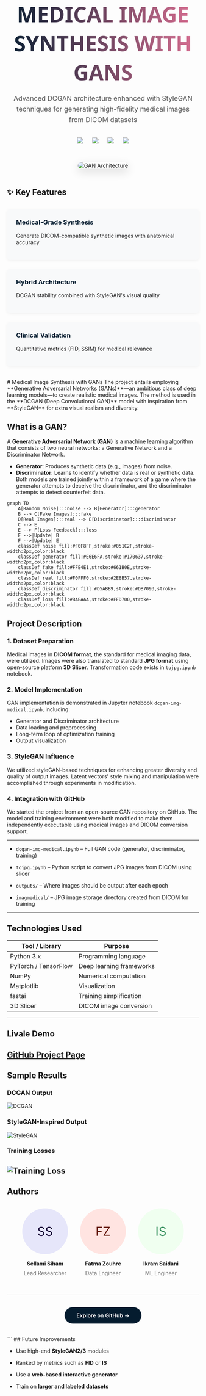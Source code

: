 <div align="center">
  <h1 style="font-size: 3.5rem; font-weight: 800; background: linear-gradient(90deg, #051C2F, #DB7093); -webkit-background-clip: text; color: transparent; margin-bottom: 1rem; font-family: 'Segoe UI', sans-serif;">
    MEDICAL IMAGE SYNTHESIS WITH GANS
  </h1>
  
  <div style="max-width: 800px; margin: 0 auto 2rem; padding: 0 1rem;">
    <p style="font-size: 1.1rem; color: #555; line-height: 1.6;">
      Advanced DCGAN architecture enhanced with StyleGAN techniques for generating 
      high-fidelity medical images from DICOM datasets
    </p>
  </div>

  <div style="display: flex; justify-content: center; gap: 1.5rem; margin: 2rem 0;">
    <img src="https://img.shields.io/badge/PyTorch-EE4C2C?style=for-the-badge&logo=pytorch&logoColor=white&logoWidth=20">
    <img src="https://img.shields.io/badge/Python-3776AB?style=for-the-badge&logo=python&logoColor=white">
    <img src="https://img.shields.io/badge/Jupyter-F37626?style=for-the-badge&logo=Jupyter&logoColor=white">
    <img src="https://img.shields.io/badge/License-MIT-blue?style=for-the-badge">
  </div>
</div>

<div align="center" style="margin: 3rem 0;">
  <img src="https://od.lk/s/ODZfNjkzODQyNDhf/GAN-1.png" alt="GAN Architecture" style="border-radius: 12px; max-width: 90%; box-shadow: 0 8px 24px rgba(0,0,0,0.12); border: 1px solid rgba(0,0,0,0.08);">
</div>

## ✨ Key Features
<div style="display: grid; grid-template-columns: repeat(auto-fit, minmax(300px, 1fr)); gap: 1.5rem; margin: 2rem 0;">
  <div style="background: #F8F9FA; padding: 1.5rem; border-radius: 8px; box-shadow: 0 2px 8px rgba(0,0,0,0.05);">
    <h3 style="color: #051C2F; margin-top: 0;">Medical-Grade Synthesis</h3>
    <p>Generate DICOM-compatible synthetic images with anatomical accuracy</p>
  </div>
  <div style="background: #F8F9FA; padding: 1.5rem; border-radius: 8px; box-shadow: 0 2px 8px rgba(0,0,0,0.05);">
    <h3 style="color: #051C2F; margin-top: 0;">Hybrid Architecture</h3>
    <p>DCGAN stability combined with StyleGAN's visual quality</p>
  </div>
  <div style="background: #F8F9FA; padding: 1.5rem; border-radius: 8px; box-shadow: 0 2px 8px rgba(0,0,0,0.05);">
    <h3 style="color: #051C2F; margin-top: 0;">Clinical Validation</h3>
    <p>Quantitative metrics (FID, SSIM) for medical relevance</p>
  </div>
</div>
# Medical Image Synthesis with GANs
The project entails employing **Generative Adversarial Networks (GANs)**—an ambitious class of deep learning models—to create realistic medical images. The method is used in the **DCGAN (Deep Convolutional GAN)** model with inspiration from **StyleGAN** for extra visual realism and diversity.


## What is a GAN?

A **Generative Adversarial Network (GAN)** is a machine learning algorithm that consists of two neural networks: a Generative Network and a Discriminator Network.

- **Generator**: Produces synthetic data (e.g., images) from noise.
- **Discriminator**: Learns to identify whether data is real or synthetic data.
Both models are trained jointly within a framework of a game where the generator attempts to deceive the discriminator, and the discriminator attempts to detect counterfeit data.

```mermaid
graph TD
    A[Random Noise]:::noise --> B[Generator]:::generator
    B --> C[Fake Images]:::fake
    D[Real Images]:::real --> E[Discriminator]:::discriminator
    C --> E
    E --> F[Loss Feedback]:::loss
    F -->|Update| B
    F -->|Update| E
    classDef noise fill:#F0F8FF,stroke:#051C2F,stroke-width:2px,color:black
    classDef generator fill:#E6E6FA,stroke:#170637,stroke-width:2px,color:black
    classDef fake fill:#FFE4E1,stroke:#661B0E,stroke-width:2px,color:black
    classDef real fill:#F0FFF0,stroke:#2E8B57,stroke-width:2px,color:black
    classDef discriminator fill:#D5ABB9,stroke:#DB7093,stroke-width:2px,color:black
    classDef loss fill:#BABAAA,stroke:#FFD700,stroke-width:2px,color:black
```
## Project Description
### 1. Dataset Preparation

Medical images in **DICOM format**, the standard for medical imaging data, were utilized. Images were also translated to standard **JPG format** using open-source platform **3D Slicer**. Transformation code exists in `tojpg.ipynb` notebook.
### 2. Model Implementation

GAN implementation is demonstrated in Jupyter notebook `dcgan-img-medical.ipynb`, including:
- Generator and Discriminator architecture
- Data loading and preprocessing
- Long-term loop of optimization training
- Output visualization
### 3. StyleGAN Influence

We utilized styleGAN-based techniques for enhancing greater diversity and quality of output images. Latent vectors' style mixing and manipulation were accomplished through experiments in modification.
### 4. Integration with GitHub

We started the project from an open-source GAN repository on GitHub. The model and training environment were both modified to make them independently executable using medical images and DICOM conversion support.

---

- `dcgan-img-medical.ipynb` – Full GAN code (generator, discriminator, training)

- `tojpg.ipynb` – Python script to convert JPG images from DICOM using slicer
- `outputs/` – Where images should be output after each epoch
- `imagmedical/` – JPG image storage directory created from DICOM for training
---
## Technologies Used

| Tool / Library    | Purpose                             |
|-------------------|-------------------------------------|
| Python 3.x        | Programming language                |
| PyTorch / TensorFlow | Deep learning frameworks           |
| NumPy             | Numerical computation               |
| Matplotlib        | Visualization                       |
| fastai            | Training simplification             |
| 3D Slicer         | DICOM image conversion              |
---
##  Livale Demo

 **[GitHub Project Page](https://github.com/Siamsell/medical-image-gan)**
---
## Sample Results

### DCGAN Output

![DCGAN](https://od.lk/s/ODZfNjkzODM2OTRf/dcgansimple.jpg)
### StyleGAN-Inspired Output

![StyleGAN](https://od.lk/s/ODZfNjkzODM2OTZf/stylegan.jpg)
### Training Losses

![Training Loss](https://od.lk/s/ODZfNjkzODM3NjFf/loss.jpg)
---
## Authors

<div style="display: flex; justify-content: center; gap: 2rem; flex-wrap: wrap; margin: 2rem 0;"> <div style="text-align: center;"> <div style="width: 120px; height: 120px; background: #E6E6FA; border-radius: 50%; margin: 0 auto 1rem; display: flex; align-items: center; justify-content: center; font-size: 2rem; color: #170637;">SS</div> <h4 style="margin: 0;">Sellami Siham</h4> <p style="color: #666; margin: 0.5rem 0 0;">Lead Researcher</p> </div> <div style="text-align: center;"> <div style="width: 120px; height: 120px; background: #FFE4E1; border-radius: 50%; margin: 0 auto 1rem; display: flex; align-items: center; justify-content: center; font-size: 2rem; color: #661B0E;">FZ</div> <h4 style="margin: 0;">Fatma Zouhre</h4> <p style="color: #666; margin: 0.5rem 0 0;">Data Engineer</p> </div> <div style="text-align: center;"> <div style="width: 120px; height: 120px; background: #F0FFF0; border-radius: 50%; margin: 0 auto 1rem; display: flex; align-items: center; justify-content: center; font-size: 2rem; color: #2E8B57;">IS</div> <h4 style="margin: 0;">Ikram Saidani</h4> <p style="color: #666; margin: 0.5rem 0 0;">ML Engineer</p> </div> </div><div align="center" style="margin-top: 3rem; padding: 2rem 0; border-top: 1px solid #eee;"> <a href="https://github.com/Siamsell/medical-image-gan" style="display: inline-block; background: #051C2F; color: white; padding: 0.8rem 2rem; border-radius: 50px; text-decoration: none; font-weight: 600; transition: all 0.3s ease;" onmouseover="this.style.background='#DB7093'" onmouseout="this.style.background='#051C2F'"> Explore on GitHub → </a> </div> ```
## Future Improvements

- Use high-end **StyleGAN2/3** modules

- Ranked by metrics such as **FID** or **IS**
- Use a **web-based interactive generator**
- Train on **larger and labeled datasets**
